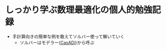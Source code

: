 # しっかり学ぶ数理最適化の個人的勉強記録
- 手計算向きの簡単な例を敢えてソルバー使って解いていく
    - ソルバーはモデラー([CasADi](https://web.casadi.org/))から呼ぶ
    